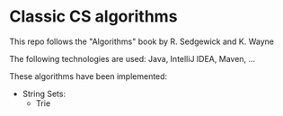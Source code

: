 # Classic CS algorithms

This repo follows the "Algorithms" book by R. Sedgewick and K. Wayne

The following technologies are used: Java, IntelliJ IDEA, Maven, ...

These algorithms have been implemented:
* String Sets:
  * Trie